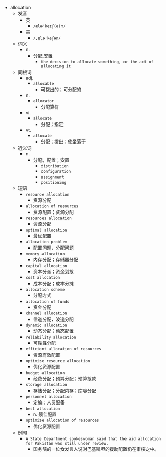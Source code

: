 - allocation
  - 发音
    - 英
      - `/ælə'keɪʃ(ə)n/`
    - 美
      - `/,ælə'keʃən/`
  - 词义
    - n.
      - 分配,安置
        - `the decision to allocate something, or the act of allocating it`
  - 同根词
    - adj.
      - `allocable`
        - 可拨出的；可分配的
    - n.
      - `allocator`
        - 分配算符
    - vi.
      - `allocate`
        - 分配；指定
    - vt.
      - `allocate`
        - 分配；拨出；使坐落于
  - 近义词
    - n.
      - 分配，配置；安置
        - `distribution`
        - `configuration`
        - `assignment`
        - `positioning`
  - 短语
    - `resource allocation`
      - 资源分配 
    - `allocation of resources`
      - 资源配置；资源分配 
    - `resources allocation`
      - 资源分配 
    - `optimal allocation`
      - 最优配置 
    - `allocation problem`
      - 配置问题，分配问题 
    - `memory allocation`
      - 内存分配；存储器分配 
    - `capital allocation`
      - 资本分派；资金划拨 
    - `cost allocation`
      - 成本分配；成本分摊 
    - `allocation scheme`
      - 分配方式 
    - `allocation of funds`
      - 资金分配 
    - `channel allocation`
      - 信道分配，波道分配 
    - `dynamic allocation`
      - 动态分配；动态配置 
    - `reliability allocation`
      - 可靠性分配 
    - `efficient allocation of resources`
      - 资源有效配置 
    - `optimize resource allocation`
      - 优化资源配置 
    - `budget allocation`
      - 经费分配；预算分配；预算拨款 
    - `storage allocation`
      - 存储分配；分配内存；库容分配 
    - `personnel allocation`
      - 定编；人员配备 
    - `best allocation`
      - n. 最佳配置 
    - `optimize allocation of resources`
      - 优化资源配置 
  - 例句
    - `A State Department spokeswoman said that the aid allocation for Pakistan was still under review.`
      - 国务院的一位女发言人说对巴基斯坦的援助配置仍在审核之中。

